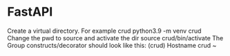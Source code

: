 # FastAPI

Create a virtual directory. For example crud 
python3.9 -m venv crud  
Change the pwd to source and activate the dir 
source crud/bin/activate
The Group constructs/decorator should look like this:
(crud) Hostname crud ~

